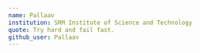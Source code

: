 ```yaml
---
name: Pallaav 
institution: SRM Institute of Science and Technology
quote: Try hard and fail fast.
github_user: Pallaav
---
```

